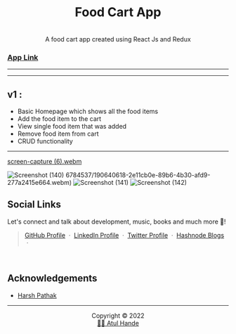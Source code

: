 <h1 align="center" font-weight: bold">Food Cart App</h1>

<p align="center"> 
<br/>A food cart app created using React Js and Redux </p>

<h3><a href='https://foodcartss.netlify.app/'>App Link</a></h3>

---

---

## v1 :

- Basic Homepage which shows all the food items
- Add the food item to the cart
- View single food item that was added
- Remove food item from cart
- CRUD functionality 

---



[screen-capture (6).webm](https://user-images.githubusercontent.com/76784537/190641641-ee688553-830c-4fcf-b317-c0af1ccfa758.webm)


![Screenshot (140)](https://user-images.githubusercontent.com/76784537/190640732-9e179685-2df9-4939-aabf-2f843a1284be.png)
6784537/190640618-2e11cb0e-89b6-4b30-afd9-277a2415e664.webm)
![Screenshot (141)](https://user-images.githubusercontent.com/76784537/190640753-ec9ba515-cf4a-4594-bd20-35d0b7097559.png)
![Screenshot (142)](https://user-images.githubusercontent.com/76784537/190640764-9ebad56d-18a8-4bf2-a29c-0af4c1497db0.png)





## **Social Links**
Let's connect and talk about development, music, books and much more 🌠! 
> [GitHub Profile](https://github.com/AtulHande03a) &nbsp;&middot;&nbsp; 
> [LinkedIn Profile](https://www.linkedin.com/in/atul-hande/) &nbsp;&middot;&nbsp;
> [Twitter Profile](https://twitter.com/AtulHande9) &nbsp;&middot;&nbsp;
> [Hashnode Blogs](https://atulhande03a.hashnode.dev/) &nbsp;&middot;&nbsp;

<br />

## Acknowledgements

 - [Harsh Pathak](https://www.youtube.com/c/HarshPathakNV)
 



<hr />
<p align="center">Copyright &copy; 2022 
  <br />
  <a href="https://github.com/AtulHande03a">👩‍💻 Atul Hande</a>
</p>
